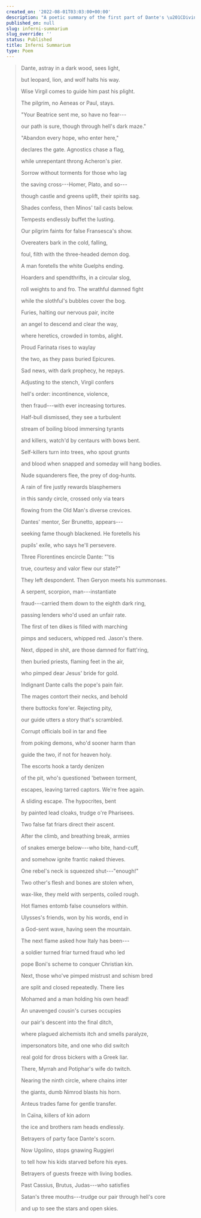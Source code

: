 ```yaml
---
created_on: '2022-08-01T03:03:00+00:00'
description: "A poetic summary of the first part of Dante's \u201CDivine Comedy.\u201D"
published_on: null
slug: inferni-summarium
slug_override: ''
status: Published
title: Inferni Summarium
type: Poem
---
```

<blockquote>
<p>Dante, astray in a dark wood, sees light,</p>
<p>but leopard, lion, and wolf halts his way.</p>
<p>Wise Virgil comes to guide him past his plight.</p>
<p>The pilgrim, no Aeneas or Paul, stays.</p>
<p>"Your Beatrice sent me, so have no fear---</p>
<p>our path is sure, though through hell's dark maze."</p>
<p>"Abandon every hope, who enter here,"</p>
<p>declares the gate. Agnostics chase a flag,</p>
<p>while unrepentant throng Acheron's pier.</p>
<p>Sorrow without torments for those who lag</p>
<p>the saving cross---Homer, Plato, and so---</p>
<p>though castle and greens uplift, their spirits sag.</p>
<p>Shades confess, then Minos' tail casts below.</p>
<p>Tempests endlessly buffet the lusting.</p>
<p>Our pilgrim faints for false Fransesca's show.</p>
<p>Overeaters bark in the cold, falling,</p>
<p>foul, filth with the three-headed demon dog.</p>
<p>A man foretells the white Guelphs ending.</p>
<p>Hoarders and spendthrifts, in a circular slog,</p>
<p>roll weights to and fro. The wrathful damned fight</p>
<p>while the slothful's bubbles cover the bog.</p>
<p>Furies, halting our nervous pair, incite</p>
<p>an angel to descend and clear the way,</p>
<p>where heretics, crowded in tombs, alight.</p>
<p>Proud Farinata rises to waylay</p>
<p>the two, as they pass buried Epicures.</p>
<p>Sad news, with dark prophecy, he repays.</p>
<p>Adjusting to the stench, Virgil confers</p>
<p>hell's order: incontinence, violence,</p>
<p>then fraud---with ever increasing tortures.</p>
<p>Half-bull dismissed, they see a turbulent</p>
<p>stream of boiling blood immersing tyrants</p>
<p>and killers, watch'd by centaurs with bows bent.</p>
<p>Self-killers turn into trees, who spout grunts</p>
<p>and blood when snapped and someday will hang bodies.</p>
<p>Nude squanderers flee, the prey of dog-hunts.</p>
<p>A rain of fire justly rewards blasphemers</p>
<p>in this sandy circle, crossed only via tears</p>
<p>flowing from the Old Man's diverse crevices.</p>
<p>Dantes' mentor, Ser Brunetto, appears---</p>
<p>seeking fame though blackened. He foretells his</p>
<p>pupils' exile, who says he'll persevere.</p>
<p>Three Florentines encircle Dante: "'tis</p>
<p>true, courtesy and valor flew our state?"</p>
<p>They left despondent. Then Geryon meets his summonses.</p>
<p>A serpent, scorpion, man---instantiate</p>
<p>fraud---carried them down to the eighth dark ring,</p>
<p>passing lenders who'd used an unfair rate.</p>
<p>The first of ten dikes is filled with marching</p>
<p>pimps and seducers, whipped red. Jason's there.</p>
<p>Next, dipped in shit, are those damned for flatt'ring,</p>
<p>then buried priests, flaming feet in the air,</p>
<p>who pimped dear Jesus' bride for gold.</p>
<p>Indignant Dante calls the pope's pain fair.</p>
<p>The mages contort their necks, and behold</p>
<p>there buttocks fore'er. Rejecting pity,</p>
<p>our guide utters a story that's scrambled.</p>
<p>Corrupt officials boil in tar and flee</p>
<p>from poking demons, who'd sooner harm than</p>
<p>guide the two, if not for heaven holy.</p>
<p>The escorts hook a tardy denizen</p>
<p>of the pit, who's questioned 'between torment,</p>
<p>escapes, leaving tarred captors. We're free again.</p>
<p>A sliding escape. The hypocrites, bent</p>
<p>by painted lead cloaks, trudge o're Pharisees.</p>
<p>Two false fat friars direct their ascent.</p>
<p>After the climb, and breathing break, armies</p>
<p>of snakes emerge below---who bite, hand-cuff,</p>
<p>and somehow ignite frantic naked thieves.</p>
<p>One rebel's neck is squeezed shut---"enough!"</p>
<p>Two other's flesh and bones are stolen when,</p>
<p>wax-like, they meld with serpents, coiled rough.</p>
<p>Hot flames entomb false counselors within.</p>
<p>Ulysses's friends, won by his words, end in</p>
<p>a God-sent wave, having seen the mountain.</p>
<p>The next flame asked how Italy has been---</p>
<p>a soldier turned friar turned fraud who led</p>
<p>pope Boni's scheme to conquer Christian kin.</p>
<p>Next, those who've pimped mistrust and schism bred</p>
<p>are split and closed repeatedly. There lies</p>
<p>Mohamed and a man holding his own head!</p>
<p>An unavenged cousin's curses occupies</p>
<p>our pair's descent into the final ditch,</p>
<p>where plagued alchemists itch and smells paralyze,</p>
<p>impersonators bite, and one who did switch</p>
<p>real gold for dross bickers with a Greek liar.</p>
<p>There, Myrrah and Potiphar's wife do twitch.</p>
<p>Nearing the ninth circle, where chains inter</p>
<p>the giants, dumb Nimrod blasts his horn.</p>
<p>Anteus trades fame for gentle transfer.</p>
<p>In Caïna, killers of kin adorn</p>
<p>the ice and brothers ram heads endlessly.</p>
<p>Betrayers of party face Dante's scorn.</p>
<p>Now Ugolino, stops gnawing Ruggieri</p>
<p>to tell how his kids starved before his eyes.</p>
<p>Betrayers of guests freeze with living bodies.</p>
<p>Past Cassius, Brutus, Judas---who satisfies</p>
<p>Satan's three mouths---trudge our pair through hell's core</p>
<p>and up to see the stars and open skies.</p>
</blockquote>

